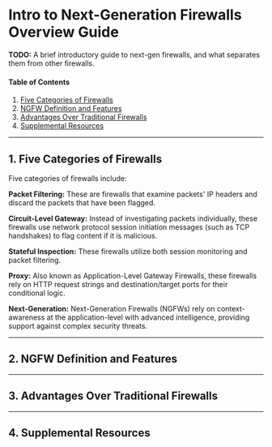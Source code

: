 # Intro to Next-Generation Firewalls Overview Guide

**TODO:** A brief introductory guide to next-gen firewalls, and what separates them from other firewalls.

#### Table of Contents

1. [Five Categories of Firewalls](#categories)
2. [NGFW Definition and Features](#definition)
3. [Advantages Over Traditional Firewalls](#advantages)
4. [Supplemental Resources](#supplemental)

<hr />

## 1. <a name="categories">Five Categories of Firewalls</a>

Five categories of firewalls include:

**Packet Filtering:** These are firewalls that examine packets' IP headers and discard the packets that have been flagged.

**Circuit-Level Gateway:** Instead of investigating packets individually, these firewalls use network protocol session initiation messages (such as TCP handshakes) to flag content if it is malicious.

**Stateful Inspection:** These firewalls utilize both session monitoring and packet filtering.

**Proxy:** Also known as Application-Level Gateway Firewalls, these firewalls rely on HTTP request strings and destination/target ports for their conditional logic.

**Next-Generation:** Next-Generation Firewalls (NGFWs) rely on context-awareness at the application-level with advanced intelligence, providing support against complex security threats.

<hr />

## 2. <a name="definition">NGFW Definition and Features</a>

<hr />

## 3. <a name="advantages">Advantages Over Traditional Firewalls</a>

<hr />

## 4. <a name="supplemental">Supplemental Resources</a>
